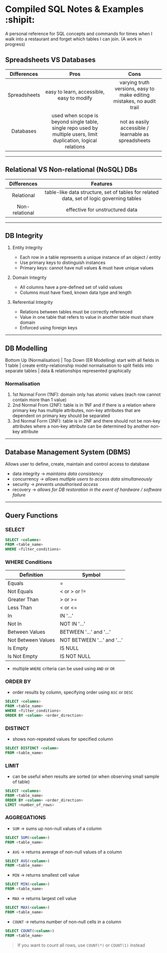 Compiled SQL Notes & Examples :shipit:
=======================================

A personal reference for SQL concepts and commands for times when I walk into a restaurant and forget which tables I can join. (A work in progress)

## Spreadsheets VS Databases

| Differences   | Pros          | Cons        |
|:-------------:|:-------------:| :-----------:|
| Spreadsheets  | easy to learn, accessible, easy to modify | varying truth versions, easy to make editing mistakes, no audit trail |
| Databases     | used when scope is beyond single table, single repo used by multiple users, limit duplication, logical relations      |         not as easily accessible / learnable as spreadsheets |



---



## Relational VS Non-relational (NoSQL) DBs

| Differences        | Features      |
|:-------------:     |:-------------:|
| Relational         | table-like data structure, set of tables for related data, set of logic governing tables |
| Non-relational     | effective for unstructured data |



---



## DB Integrity

1. Entity Integrity
    * Each row in a table represents a unique instance of an object / entity
    * Use primary keys to distinguish instances
    * Primary keys: cannot have null values & must have unique values

2. Domain Integrity
    * All columns have a pre-defined set of valid values
    * Columns must have fixed, known data type and length

3. Referential Integrity
    * Relations between tables must be correctly referenced
    * Value in one table that refers to value in another table must share domain
    * Enforced using foreign keys



---



## DB Modelling

Bottom Up (Normalisation) | Top Down (ER Modelling)
start with all fields in 1 table | create entity-relationship model
normalisation to split fields into separate tables | data & relationships represented graphically

### Normalisation

1. 1st Normal Form (1NF): domain only has atomic values (each row cannot contain more than 1 value)
2. 2nd Normal From (2NF): table is in 1NF and if there is a relation where primary key has multiple attributes, non-key attributes that are dependent on primary key should be separated
3. 3rd Normal Form (3NF): table is in 2NF and there should not be non-key attributes where a non-key attribute can be determined by another non-key attribute



---



## Database Management System (DBMS)

Allows user to define, create, maintain and control access to database


- data integrity -> *maintains data consistency*
- concurrency -> *allows mutliple users to access data simultaneously*
- security -> *prevents unauthorised access*
- recovery -> *allows for DB restoration in the event of hardware / software failure*



---

## Query Functions

### SELECT

```sql
SELECT <columns>
FROM <table_name>
WHERE <filter_conditions>
```



### WHERE Conditions

Definition | Symbol
--- | ---
Equals | =
Not Equals | < or > or !=
Greater Than | > or >=
Less Than | < or <=
In | IN '...'
Not In | NOT IN '...'
Between Values | BETWEEN '...' and '...'
Not Between Values | NOT BETWEEN '...' and '...'
Is Empty | IS NULL
Is Not Empty | IS NOT NULL

- multiple `WHERE` criteria can be used using `AND` or `OR`



### ORDER BY

- order results by column, specifying order using `ASC` or `DESC`

```sql
SELECT <columns>
FROM <table_name>
WHERE <filter_conditions>
ORDER BY <column> <order_direction>
```



### DISTINCT 

- shows non-repeated values for specified column

```sql
SELECT DISTINCT <column>
FROM <table_name>
```



### LIMIT

- can be useful when results are sorted (or when observing small sample of table)

```sql
SELECT <columns>
FROM <table_name>
ORDER BY <column> <order_direction>
LIMIT <number_of_rows>
```



### AGGREGATIONS

- `SUM` -> sums up non-null values of a column

```sql
SELECT SUM(<column>)
FROM <table_name>
```

- `AVG` -> returns average of non-null values of a column

```sql
SELECT AVG(<column>)
FROM <table_name>
```

- `MIN` -> returns smallest cell value

```sql
SELECT MIN(<column>)
FROM <table_name>
```

- `MAX` -> returns largest cell value

```sql
SELECT MAX(<column>)
FROM <table_name>
```

- `COUNT` -> returns number of non-null cells in a column

```sql
SELECT COUNT(<column>)
FROM <table_name>
```

> If you want to count all rows, use `COUNT(*)` or `COUNT(1)` instead



